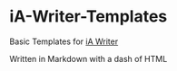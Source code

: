 # iA-Writer-Templates
Basic Templates for [iA Writer](https://ia.net/writer) 

Written in Markdown with a dash of HTML
